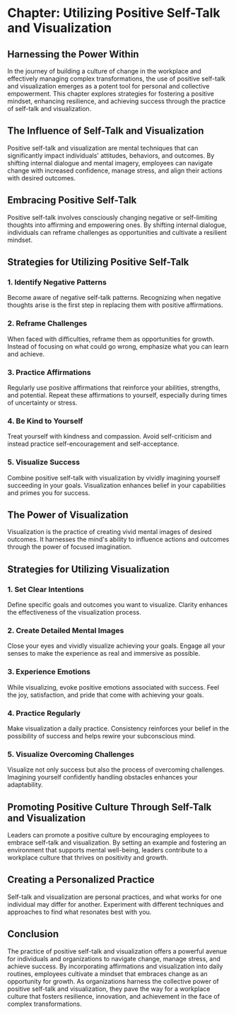 Chapter: Utilizing Positive Self-Talk and Visualization
=======================================================

Harnessing the Power Within
---------------------------

In the journey of building a culture of change in the workplace and effectively managing complex transformations, the use of positive self-talk and visualization emerges as a potent tool for personal and collective empowerment. This chapter explores strategies for fostering a positive mindset, enhancing resilience, and achieving success through the practice of self-talk and visualization.

The Influence of Self-Talk and Visualization
--------------------------------------------

Positive self-talk and visualization are mental techniques that can significantly impact individuals' attitudes, behaviors, and outcomes. By shifting internal dialogue and mental imagery, employees can navigate change with increased confidence, manage stress, and align their actions with desired outcomes.

**Embracing Positive Self-Talk**
--------------------------------

Positive self-talk involves consciously changing negative or self-limiting thoughts into affirming and empowering ones. By shifting internal dialogue, individuals can reframe challenges as opportunities and cultivate a resilient mindset.

Strategies for Utilizing Positive Self-Talk
-------------------------------------------

### **1. Identify Negative Patterns**

Become aware of negative self-talk patterns. Recognizing when negative thoughts arise is the first step in replacing them with positive affirmations.

### **2. Reframe Challenges**

When faced with difficulties, reframe them as opportunities for growth. Instead of focusing on what could go wrong, emphasize what you can learn and achieve.

### **3. Practice Affirmations**

Regularly use positive affirmations that reinforce your abilities, strengths, and potential. Repeat these affirmations to yourself, especially during times of uncertainty or stress.

### **4. Be Kind to Yourself**

Treat yourself with kindness and compassion. Avoid self-criticism and instead practice self-encouragement and self-acceptance.

### **5. Visualize Success**

Combine positive self-talk with visualization by vividly imagining yourself succeeding in your goals. Visualization enhances belief in your capabilities and primes you for success.

**The Power of Visualization**
------------------------------

Visualization is the practice of creating vivid mental images of desired outcomes. It harnesses the mind's ability to influence actions and outcomes through the power of focused imagination.

Strategies for Utilizing Visualization
--------------------------------------

### **1. Set Clear Intentions**

Define specific goals and outcomes you want to visualize. Clarity enhances the effectiveness of the visualization process.

### **2. Create Detailed Mental Images**

Close your eyes and vividly visualize achieving your goals. Engage all your senses to make the experience as real and immersive as possible.

### **3. Experience Emotions**

While visualizing, evoke positive emotions associated with success. Feel the joy, satisfaction, and pride that come with achieving your goals.

### **4. Practice Regularly**

Make visualization a daily practice. Consistency reinforces your belief in the possibility of success and helps rewire your subconscious mind.

### **5. Visualize Overcoming Challenges**

Visualize not only success but also the process of overcoming challenges. Imagining yourself confidently handling obstacles enhances your adaptability.

**Promoting Positive Culture Through Self-Talk and Visualization**
------------------------------------------------------------------

Leaders can promote a positive culture by encouraging employees to embrace self-talk and visualization. By setting an example and fostering an environment that supports mental well-being, leaders contribute to a workplace culture that thrives on positivity and growth.

**Creating a Personalized Practice**
------------------------------------

Self-talk and visualization are personal practices, and what works for one individual may differ for another. Experiment with different techniques and approaches to find what resonates best with you.

**Conclusion**
--------------

The practice of positive self-talk and visualization offers a powerful avenue for individuals and organizations to navigate change, manage stress, and achieve success. By incorporating affirmations and visualization into daily routines, employees cultivate a mindset that embraces change as an opportunity for growth. As organizations harness the collective power of positive self-talk and visualization, they pave the way for a workplace culture that fosters resilience, innovation, and achievement in the face of complex transformations.
